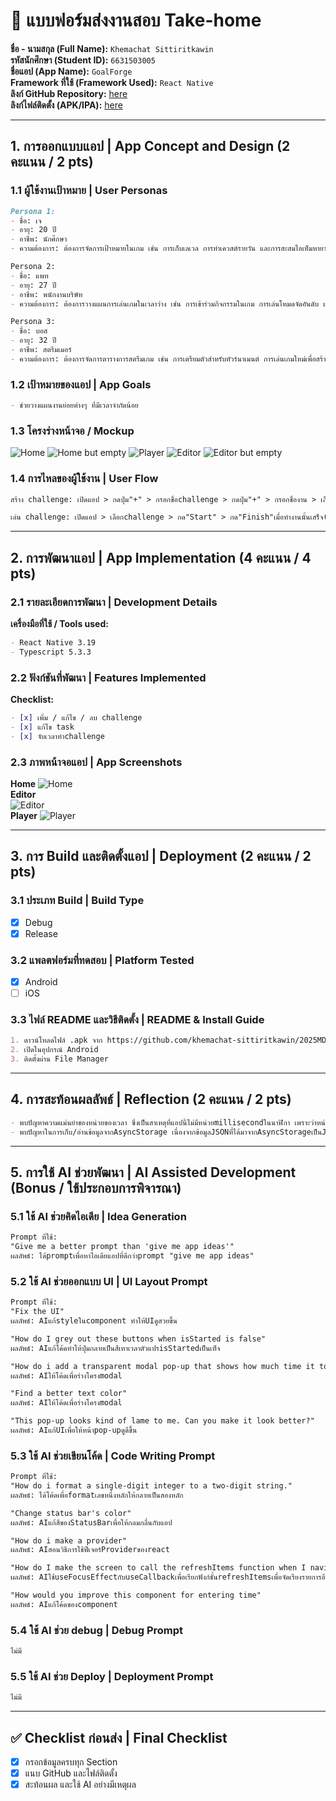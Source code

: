 # 📱 แบบฟอร์มส่งงานสอบ Take-home
**ชื่อ - นามสกุล (Full Name):** ```Khemachat Sittiritkawin```  
**รหัสนักศึกษา (Student ID):** ```6631503005```  
**ชื่อแอป (App Name):** ```GoalForge```    
**Framework ที่ใช้ (Framework Used):** ```React Native```  
**ลิงก์ GitHub Repository:** [here](https://github.com/khemachat-sittiritkawin/2025MD-Take_Home.git)   
**ลิงก์ไฟล์ติดตั้ง (APK/IPA):** [here](https://github.com/khemachat-sittiritkawin/2025MD-Take_Home/releases/download/release/app-release.apk)

---

## 1. การออกแบบแอป | App Concept and Design (2 คะแนน / 2 pts)

### 1.1 ผู้ใช้งานเป้าหมาย | User Personas  
```markdown
Persona 1:  
- ชื่อ: เจ  
- อายุ: 20 ปี  
- อาชีพ: นักศึกษา  
- ความต้องการ: ต้องการจัดการเป้าหมายในเกม เช่น การเก็บเลเวล การทำเควสต์รายวัน และการสะสมไอเท็มหายาก  

Persona 2:  
- ชื่อ: แพท  
- อายุ: 27 ปี  
- อาชีพ: พนักงานบริษัท  
- ความต้องการ: ต้องการวางแผนการเล่นเกมในเวลาว่าง เช่น การเข้าร่วมกิจกรรมในเกม การเล่นโหมดจัดอันดับ และการทำภารกิจพิเศษ  

Persona 3:  
- ชื่อ: บอส  
- อายุ: 32 ปี  
- อาชีพ: สตรีมเมอร์  
- ความต้องการ: ต้องการจัดการตารางการสตรีมเกม เช่น การเตรียมตัวสำหรับทัวร์นาเมนต์ การเล่นเกมใหม่เพื่อสร้างคอนเทนต์ และการจัดกิจกรรมกับผู้ชม  
```

### 1.2 เป้าหมายของแอป | App Goals  
```markdown
- ช่วยวางแผนงานย่อยต่างๆ ที่มีเวลาจำกัดน้อย   
```

### 1.3 โครงร่างหน้าจอ / Mockup  
![Home](res/homewchallenges.png)
![Home but empty](res/homeempty.png)
![Player](res/challenge.png)
![Editor](res/editor.png)
![Editor but empty](res/editorempty.png)

### 1.4 การไหลของผู้ใช้งาน | User Flow  
```markdown
สร้าง challenge: เปิดแอป > กดปุ่ม"+" > กรอกชื่อchallenge > กดปุ่ม"+" > กรอกชื่องาน > เลือกเวลา > กลับไปที่"กดปุ่ม'+'" > กดเครื่องหมายบันทึก

เล่น challenge: เปิดแอป > เลือกchallenge > กด"Start" > กด"Finish"เมื่อทำงานนั้นเสร็จ(จนกว่าจะหมด) > กดrestart หรือกดกลับเพื่อออกไปหน้าhome
```

---

## 2. การพัฒนาแอป | App Implementation (4 คะแนน / 4 pts)

### 2.1 รายละเอียดการพัฒนา | Development Details  
**เครื่องมือที่ใช้ / Tools used:**
```markdown
- React Native 3.19
- Typescript 5.3.3
```

### 2.2 ฟังก์ชันที่พัฒนา | Features Implemented  
**Checklist:**
```markdown
- [x] เพิ่ม / แก้ไข / ลบ challenge
- [x] แก้ไข task
- [x] จับเวลาทำchallenge
```

### 2.3 ภาพหน้าจอแอป | App Screenshots  
**Home**
![Home](res/homewchallenges.png)   
**Editor**  
![Editor](res/editor.png)      
**Player**
![Player](res/challenge.png)

---

## 3. การ Build และติดตั้งแอป | Deployment (2 คะแนน / 2 pts)

### 3.1 ประเภท Build | Build Type
- [x] Debug  
- [x] Release  

### 3.2 แพลตฟอร์มที่ทดสอบ | Platform Tested  
- [x] Android  
- [ ] iOS  

### 3.3 ไฟล์ README และวิธีติดตั้ง | README & Install Guide  
```markdown
1. ดาวน์โหลดไฟล์ .apk จาก https://github.com/khemachat-sittiritkawin/2025MD-Take_Home/releases/download/release/app-release.apk
2. เปิดในอุปกรณ์ Android
3. ติดตั้งผ่าน File Manager
```

---

## 4. การสะท้อนผลลัพธ์ | Reflection (2 คะแนน / 2 pts)
```markdown
- พบปัญหาความแม่นยำของหน่วยของเวลา ซึ่งเป็นสาเหตุที่แอปนี้ไม่มีหน่วยmillisecondในนาฬิกา เพราะว่าหน่วยmillisecondทำให้แอปทำงานช้า เนื่องจากต้องre-render componentอยู่1000รอบต่อวินาที
- พบปัญหาในการเก็บ/อ่านข้อมูลจากAsyncStorage เนื่องจากข้อมูลJSONที่ได้มาจากAsyncStorageเป็นJSONเปล่าๆ นั่นคือobjectนั้นจะไม่มีmethodsที่ควรมี นี้จึงทำให้การparseข้อมูลจึงยากมากขึ้น ซึ่งวิธีแก้นั่นคือต้องส่งข้อมูลที่อยู่ในobjectเปล่าเป็นargumentในconstructorของclassที่เรากำหนดไว้
```

---

## 5. การใช้ AI ช่วยพัฒนา | AI Assisted Development (Bonus / ใช้ประกอบการพิจารณา)

### 5.1 ใช้ AI ช่วยคิดไอเดีย | Idea Generation
```markdown
Prompt ที่ใช้:  
"Give me a better prompt than 'give me app ideas'"
ผลลัพธ์: ได้promptเพื่อหาไอเดียแอปที่ดีกว่าprompt "give me app ideas"

```

### 5.2 ใช้ AI ช่วยออกแบบ UI | UI Layout Prompt
```markdown
Prompt ที่ใช้:  
"Fix the UI"
ผลลัพธ์: AIแก้styleในcomponent ทำให้UIดูสวยขึ้น

"How do I grey out these buttons when isStarted is false"
ผลลัพธ์: AIแก้โค้ดทำให้ปุ่มกลายเป็นสีเทาเวลาตัวแปรisStartedเป็นเท็จ

"How do i add a transparent modal pop-up that shows how much time it took to complete the tasks"
ผลลัพธ์: AIให้โค้ดเพื่อร่างโครงmodal

"Find a better text color"
ผลลัพธ์: AIให้โค้ดเพื่อร่างโครงmodal

"This pop-up looks kind of lame to me. Can you make it look better?"
ผลลัพธ์: AIแก้UIเพื่อให้หน้าpop-upดูดีขึ้น

```

### 5.3 ใช้ AI ช่วยเขียนโค้ด | Code Writing Prompt
```markdown
Prompt ที่ใช้:  
"How do i format a single-digit integer to a two-digit string."
ผลลัพธ์: ได้โค้ดเพื่อformatเลขหนึ่งหลักให้กลายเป็นสองหลัก

"Change status bar's color"
ผลลัพธ์: AIแก้สีของStatusBarเพื่อให้กลมกลื่นกับแอป

"How do i make a provider"
ผลลัพธ์: AIสอนวิธีการใช้ฟีเจอร์Providerของreact

"How do I make the screen to call the refreshItems function when I navigate back to it"
ผลลัพธ์: AIใช้useFocusEffectกับuseCallbackเพื่อเรียกฟังก์ชั้นrefreshItemsเพื่อจัดเรียงรายการอีกรอบ

"How would you improve this component for entering time"
ผลลัพธ์: AIแก้โค้ดของcomponent

```

### 5.4 ใช้ AI ช่วย debug | Debug Prompt
```markdown
ไม่มี
```

### 5.5 ใช้ AI ช่วย Deploy | Deployment Prompt
```markdown
ไม่มี
```

---

## ✅ Checklist ก่อนส่ง | Final Checklist
- [x] กรอกข้อมูลครบทุก Section  
- [x] แนบ GitHub และไฟล์ติดตั้ง  
- [x] สะท้อนผล และใช้ AI อย่างมีเหตุผล  
